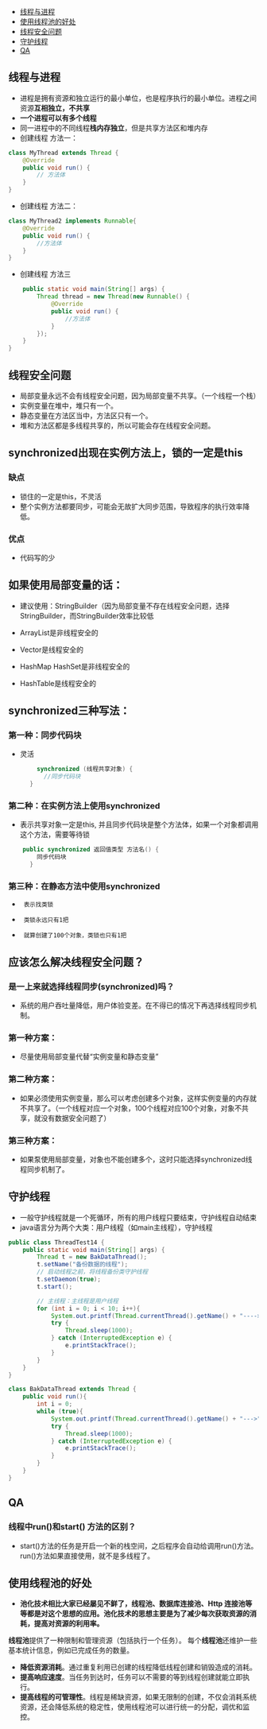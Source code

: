 <!-- TOC -->

- [线程与进程](#线程与进程)
- [使用线程池的好处](#使用线程池的好处)
- [线程安全问题](#线程安全问题)
- [守护线程](#守护线程)
- [QA](#QA)
<!-- /TOC -->

## 线程与进程
- 进程是拥有资源和独立运行的最小单位，也是程序执行的最小单位。进程之间资源**互相独立，不共享**
- **一个进程可以有多个线程**
- 同一进程中的不同线程**栈内存独立**，但是共享方法区和堆内存
- 创建线程 方法一：
```java
class MyThread extends Thread {
    @Override
    public void run() {
        // 方法体
    }
}
```
- 创建线程 方法二：
```java
class MyThread2 implements Runnable{
    @Override
    public void run() {
        //方法体
    }
}


```
- 创建线程 方法三
```java
    public static void main(String[] args) {
        Thread thread = new Thread(new Runnable() {
            @Override
            public void run() {
                //方法体
            }
        });
    }
}
```
## 线程安全问题
- 局部变量永远不会有线程安全问题，因为局部变量不共享。（一个线程一个栈）
- 实例变量在堆中，堆只有一个。
- 静态变量在方法区当中，方法区只有一个。
- 堆和方法区都是多线程共享的，所以可能会存在线程安全问题。

## synchronized出现在实例方法上，锁的一定是this
### 缺点
- 锁住的一定是this，不灵活
- 整个实例方法都要同步，可能会无故扩大同步范围，导致程序的执行效率降低。
### 优点
- 代码写的少

## 如果使用局部变量的话：
- 建议使用：StringBuilder（因为局部变量不存在线程安全问题，选择StringBuilder，而StringBuilder效率比较低

- ArrayList是非线程安全的
- Vector是线程安全的
- HashMap HashSet是非线程安全的
- HashTable是线程安全的

## synchronized三种写法：
###  第一种：同步代码块
- 灵活
```java
        synchronized (线程共享对象) {
          //同步代码块
      }
```
### 第二种：在实例方法上使用synchronized
- 表示共享对象一定是this, 并且同步代码块是整个方法体，如果一个对象都调用这个方法，需要等待锁
```java
    public synchronized 返回值类型 方法名() {
        同步代码块
      }
```
### 第三种：在静态方法中使用synchronized
-      表示找类锁
-      类锁永远只有1把
-      就算创建了100个对象，类锁也只有1把

## 应该怎么解决线程安全问题？
### 是一上来就选择线程同步(synchronized)吗？
-  系统的用户吞吐量降低，用户体验变差。在不得已的情况下再选择线程同步机制。

### 第一种方案：
-  尽量使用局部变量代替“实例变量和静态变量”
###  第二种方案：
-  如果必须使用实例变量，那么可以考虑创建多个对象，这样实例变量的内存就不共享了。（一个线程对应一个对象，100个线程对应100个对象，对象不共享，就没有数据安全问题了）
### 第三种方案：
-  如果泵使用局部变量，对象也不能创建多个，这时只能选择synchronized线程同步机制了。

## 守护线程
- 一般守护线程就是一个死循环，所有的用户线程只要结束，守护线程自动结束
- java语言分为两个大类：用户线程（如main主线程），守护线程
```java
public class ThreadTest14 {
    public static void main(String[] args) {
        Thread t = new BakDataThread();
        t.setName("备份数据的线程");
        // 启动线程之前，将线程备份类守护线程
        t.setDaemon(true);
        t.start();

        // 主线程：主线程是用户线程
        for (int i = 0; i < 10; i++){
            System.out.printf(Thread.currentThread().getName() + "---->" + i);
            try {
                Thread.sleep(1000);
            } catch (InterruptedException e) {
                e.printStackTrace();
            }
        }
    }
}

class BakDataThread extends Thread {
    public void run(){
        int i = 0;
        while (true){
            System.out.printf(Thread.currentThread().getName() + "--->" + (++i));
            try {
                Thread.sleep(1000);
            } catch (InterruptedException e) {
                e.printStackTrace();
            }
        }
    }
}
```

## QA
### 线程中run()和start() 方法的区别？
- start()方法的任务是开启一个新的栈空间，之后程序会自动给调用run()方法。run()方法如果直接使用，就不是多线程了。

## 使用线程池的好处

- **池化技术相比大家已经屡见不鲜了，线程池、数据库连接池、Http 连接池等等都是对这个思想的应用。池化技术的思想主要是为了减少每次获取资源的消耗，提高对资源的利用率。**

**线程池**提供了一种限制和管理资源（包括执行一个任务）。 每个**线程池**还维护一些基本统计信息，例如已完成任务的数量。

- **降低资源消耗**。通过重复利用已创建的线程降低线程创建和销毁造成的消耗。
- **提高响应速度**。当任务到达时，任务可以不需要的等到线程创建就能立即执行。
- **提高线程的可管理性**。线程是稀缺资源，如果无限制的创建，不仅会消耗系统资源，还会降低系统的稳定性，使用线程池可以进行统一的分配，调优和监控。
